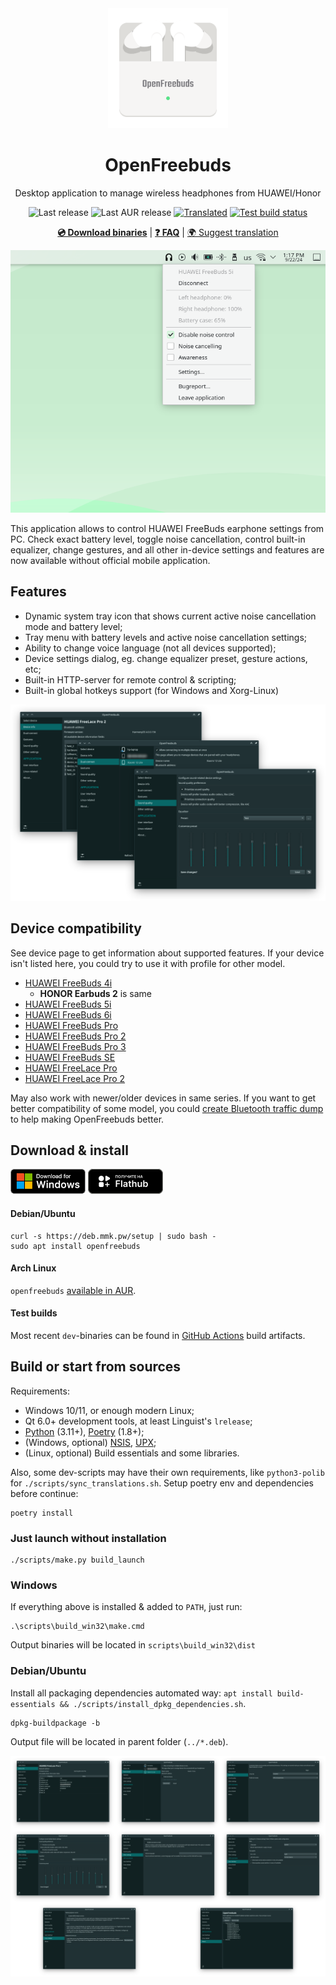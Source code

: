 <div align="center">
<img src="docs/logo.png" width="192px" alt="" />
<h1>OpenFreebuds</h1>
<p>Desktop application to manage wireless headphones from HUAWEI/Honor</p>
<p>
<img src="https://img.shields.io/github/v/release/melianmiko/openfreebuds" alt="Last release"/>
<img src="https://img.shields.io/aur/last-modified/openfreebuds" alt="Last AUR release"/>
<a href="https://translate.mmk.pw/projects/0a1e818d-92b0-4f43-a1be-570e2ec35c8a"><img alt="Translated" src="https://translate.mmk.pw/0a1e818d-92b0-4f43-a1be-570e2ec35c8a/percentage_reviewed_badge.svg" /></a>
<a href="https://github.com/melianmiko/OpenFreebuds/actions/workflows/on_push.yml">
<img src="https://github.com/melianmiko/OpenFreebuds/actions/workflows/on_push.yml/badge.svg" alt="Test build status"/>
</a>
</p>
<p>
<a href="https://mmk.pw/en/openfreebuds"><b>💿 Download binaries</b></a> | <a href="https://mmk.pw/en/openfreebuds/help/"><b>❓ FAQ</b></a>  | <a href="https://translate.mmk.pw/projects/0a1e818d-92b0-4f43-a1be-570e2ec35c8a">🌍 Suggest translation</a>
</p>
<p>
<img alt="Tray menu preview" src="docs/preview_0.png" />
</p>
</div>

This application allows to control HUAWEI FreeBuds earphone settings from PC. Check exact battery level, toggle noise cancellation, control built-in equalizer, change gestures, and all other in-device settings and features are now available without official mobile application.

Features
---------

- Dynamic system tray icon that shows current active noise cancellation mode and battery level;
- Tray menu with battery levels and active noise cancellation settings;
- Ability to change voice language (not all devices supported);
- Device settings dialog, eg. change equalizer preset, gesture actions, etc;
- Built-in HTTP-server for remote control & scripting;
- Built-in global hotkeys support (for Windows and Xorg-Linux)

![Settings preview](docs/preview_1.png)

Device compatibility
------------------------

See device page to get information about supported features.
If your device isn't listed here, you could try to use it with profile for other model.

- [HUAWEI FreeBuds 4i](./docs/devices/HUAWEI_FreeBuds_4i.md)
  - **HONOR Earbuds 2** is same
- [HUAWEI FreeBuds 5i](./docs/devices/HUAWEI_FreeBuds_5i.md)
- [HUAWEI FreeBuds 6i](./docs/devices/HUAWEI_FreeBuds_6i.md)
- [HUAWEI FreeBuds Pro](./docs/devices/HUAWEI_FreeBuds_Pro.md)
- [HUAWEI FreeBuds Pro 2](./docs/devices/HUAWEI_FreeBuds_Pro_2.md)
- [HUAWEI FreeBuds Pro 3](./docs/devices/HUAWEI_FreeBuds_Pro_3.md)
- [HUAWEI FreeBuds SE](./docs/devices/HUAWEI_FreeBuds_SE.md)
- [HUAWEI FreeLace Pro](./docs/devices/HUAWEI_FreeLace_Pro.md)
- [HUAWEI FreeLace Pro 2](./docs/devices/HUAWEI_FreeLace_Pro_2.md)

May also work with newer/older devices in same series. If you want to get better compatibility of some model, you could [create Bluetooth traffic dump](https://mmk.pw/en/posts/ofb-contribution/) to help making OpenFreebuds better.

Download & install
-----------------

[![Download for Windows](./docs/download_buttons/windows.png)](https://mmk.pw/en/openfreebuds/)
[![Available in FlatHub](./docs/download_buttons/flathub.png)](https://flathub.org/apps/pw.mmk.OpenFreebuds)


#### Debian/Ubuntu

```shell
curl -s https://deb.mmk.pw/setup | sudo bash -
sudo apt install openfreebuds
```

#### Arch Linux

`openfreebuds` [available in AUR](https://aur.archlinux.org/packages/openfreebuds).

#### Test builds

Most recent `dev`-binaries can be found in [GitHub Actions](https://github.com/melianmiko/OpenFreebuds/actions/workflows/on_push.yml) build artifacts.

Build or start from sources
-------------

Requirements:

- Windows 10/11, or enough modern Linux;
- Qt 6.0+ development tools, at least Linguist's `lrelease`;
- [Python](https://www.python.org/downloads/) (3.11+), [Poetry](https://python-poetry.org/docs/#installation) (1.8+);
- (Windows, optional) [NSIS](https://nsis.sourceforge.io/Download), [UPX](https://upx.github.io/);
- (Linux, optional) Build essentials and some libraries.

Also, some dev-scripts may have their own requirements, like `python3-polib` for
`./scripts/sync_translations.sh`. Setup poetry env and dependencies before 
continue:

```shell
poetry install
```

### Just launch without installation

```shell
./scripts/make.py build_launch
```

### Windows

If everything above is installed & added to `PATH`, just run:

```shell
.\scripts\build_win32\make.cmd
```

Output binaries will be located in `scripts\build_win32\dist`

### Debian/Ubuntu

Install all packaging dependencies automated way:
`apt install build-essentials && ./scripts/install_dpkg_dependencies.sh`.

```shell
dpkg-buildpackage -b
```

Output file will be located in parent folder (`../*.deb`).

![Extra dialogs preview](docs/preview_2.png)
